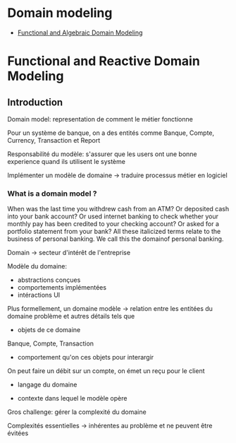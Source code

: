 # Domain modeling

- [Functional and Algebraic Domain Modeling](https://www.youtube.com/watch?v=BskNvfNjU_8&feature=youtu.be)

# Functional and Reactive Domain Modeling

## Introduction

Domain model: representation de comment le métier fonctionne

Pour un système de banque, on a des entités comme Banque, Compte, Currency, Transaction et Report

Responsabilité du modèle: s'assurer que les users ont une bonne experience quand ils utilisent le système

Implémenter un modèle de domaine -> traduire processus métier en logiciel

### What is a domain model ?

When was the last time you withdrew cash from an ATM? Or deposited cash into your bank account? Or used internet banking to check whether your monthly pay has been credited to your checking account? Or asked for a portfolio statement from your bank? All these italicized terms relate to the business of personal banking. We call this the domainof personal banking.

Domain -> secteur d'intérêt de l'entreprise

Modèle du domaine:

- abstractions conçues
- comportements implémentées
- intéractions UI

Plus formellement, un domaine modèle -> relation entre les entitées du domaine problème et autres détails tels que

- objets de ce domaine

Banque, Compte, Transaction

- comportement qu'on ces objets pour interargir

On peut faire un débit sur un compte, on émet un reçu pour le client

- langage du domaine

- contexte dans lequel le modèle opère

Gros challenge: gérer la complexité du domaine

Complexités essentielles -> inhérentes au problème et ne peuvent être évitées
